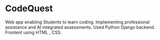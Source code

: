 # CodeQuest
Web app enabling Students to learn coding. Implementing professional assistance and AI integrated assessments.
Used Python Django backend.
Frontent using HTML , CSS.
